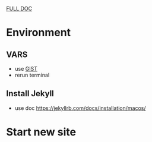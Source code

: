 [FULL DOC](https://docs.github.com/en/pages/setting-up-a-github-pages-site-with-jekyll/creating-a-github-pages-site-with-jekyll#)

# Environment
## VARS
- use [GIST](https://gist.github.com/valnoc/c1e73f70a1feef92f7390b7b1a258410)
- rerun terminal

## Install Jekyll
- use doc https://jekyllrb.com/docs/installation/macos/

# Start new site
